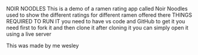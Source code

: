 NOIR NOODLES
This is a demo of a ramen rating app called Noir Noodles used to show the different ratings for  different ramen  offered there
THINGS REQUIRED TO RUN IT
you need to have vs code  and GitHub to get  it you  need first to fork it and then clone  it after cloning it you can simply open it using a live server

This was made by me wesley 
